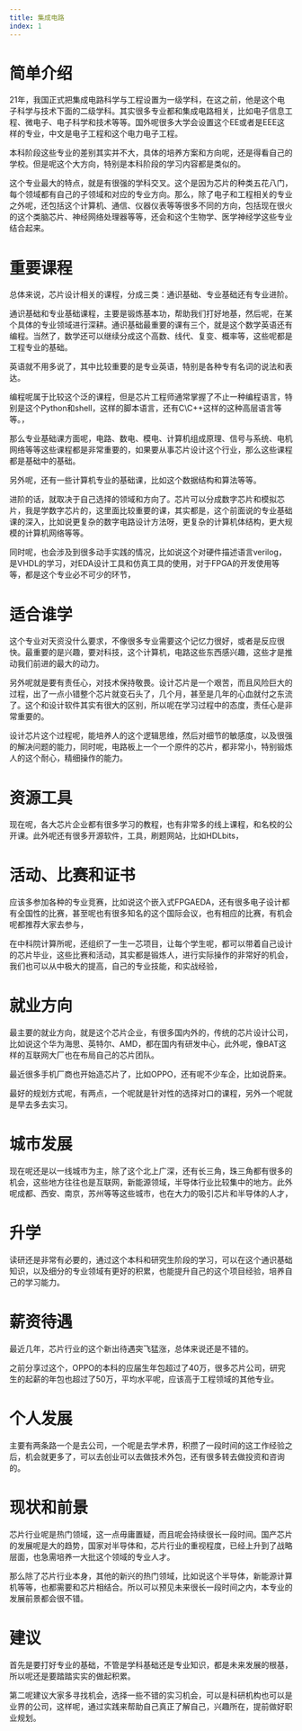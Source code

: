 ```yaml
---
title: 集成电路
index: 1
---
```


# 简单介绍

21年，我国正式把集成电路科学与工程设置为一级学科，在这之前，他是这个电子科学与技术下面的二级学科。其实很多专业都和集成电路相关，比如电子信息工程、微电子、电子科学和技术等等。国外呢很多大学会设置这个EE或者是EEE这样的专业，中文是电子工程和这个电力电子工程。

本科阶段这些专业的差别其实并不大，具体的培养方案和方向呢，还是得看自己的学校。但是呢这个大方向，特别是本科阶段的学习内容都是类似的。

这个专业最大的特点，就是有很强的学科交叉。这个是因为芯片的种类五花八门，每个领域都有自己的子领域和对应的专业方向。那么，除了电子和工程相关的专业之外呢，还包括这个计算机、通信、仪器仪表等等很多不同的方向，包括现在很火的这个类脑芯片、神经网络处理器等等，还会和这个生物学、医学神经学这些专业结合起来。

# 重要课程

总体来说，芯片设计相关的课程，分成三类：通识基础、专业基础还有专业进阶。

通识基础和专业基础课程，主要是锻炼基本功，帮助我们打好地基，然后呢，在某个具体的专业领域进行深耕。通识基础最重要的课有三个，就是这个数学英语还有编程。当然了，数学还可以继续分成这个高数、线代、复变、概率等，这些呢都是工程专业的基础。

英语就不用多说了，其中比较重要的是专业英语，特别是各种专有名词的说法和表达。

编程呢属于比较这个泛的课程，但是芯片工程师通常掌握了不止一种编程语言，特别是这个Python和shell，这样的脚本语言，还有C\C++这样的这种高层语言等等。，

那么专业基础课方面呢，电路、数电、模电、计算机组成原理、信号与系统、电机网络等等这些课程都是非常重要的，如果要从事芯片设计这个行业，那么这些课程都是基础中的基础。

另外呢，还有一些计算机专业的基础课，比如这个数据结构和算法等等。

进阶的话，就取决于自己选择的领域和方向了。芯片可以分成数字芯片和模拟芯片，我是学数字芯片的，这里面比较重要的课，其实都是，这个前面说的专业基础课的深入，比如说更复杂的数字电路设计方法呀，更复杂的计算机体结构，更大规模的计算机网络等等。

同时呢，也会涉及到很多动手实践的情况，比如说这个对硬件描述语言verilog，是VHDL的学习，对EDA设计工具和仿真工具的使用，对于FPGA的开发使用等等，都是这个专业必不可少的环节，

# 适合谁学

这个专业对天资没什么要求，不像很多专业需要这个记忆力很好，或者是反应很快。最重要的是兴趣，要对科技，这个计算机，电路这些东西感兴趣，这些才是推动我们前进的最大的动力。

另外呢就是要有责任心，对技术保持敬畏。设计芯片是一个艰苦，而且风险巨大的过程，出了一点小错整个芯片就变石头了，几个月，甚至是几年的心血就付之东流了。这个和设计软件其实有很大的区别，所以呢在学习过程中的态度，责任心是非常重要的。

设计芯片这个过程呢，能培养人的这个逻辑思维，然后对细节的敏感度，以及很强的解决问题的能力，同时呢，电路板上一个一个原件的芯片，都非常小，特别锻炼人的这个耐心，精细操作的能力。

# 资源工具

现在呢，各大芯片企业都有很多学习的教程，也有非常多的线上课程，和名校的公开课。此外呢还有很多开源软件，工具，刷题网站，比如HDLbits，

# 活动、比赛和证书

应该多参加各种的专业竞赛，比如说这个嵌入式FPGAEDA，还有很多电子设计都有全国性的比赛，甚至呢也有很多知名的这个国际会议，也有相应的比赛，有机会呢都推荐大家去参与，

在中科院计算所呢，还组织了一生一芯项目，让每个学生呢，都可以带着自己设计的芯片毕业，这些比赛和活动，其实都是锻炼人，进行实际操作的非常好的机会，我们也可以从中极大的提高，自己的专业技能，和实战经验，

# 就业方向

最主要的就业方向，就是这个芯片企业，有很多国内外的，传统的芯片设计公司，比如说这个华为海思、英特尔、AMD，都在国内有研发中心，此外呢，像BAT这样的互联网大厂也在布局自己的芯片团队。

最近很多手机厂商也开始造芯片了，比如OPPO，还有呢不少车企，比如说蔚来。

最好的规划方式呢，有两点，一个呢就是针对性的选择对口的课程，另外一个呢就是早去多去实习。

# 城市发展

现在呢还是以一线城市为主，除了这个北上广深，还有长三角，珠三角都有很多的机会，这些地方往往也是互联网，新能源领域，半导体行业比较集中的地方。此外呢成都、西安、南京，苏州等等这些城市，也在大力的吸引芯片和半导体的人才，

# 升学

读研还是非常有必要的，通过这个本科和研究生阶段的学习，可以在这个通识基础知识，以及细分的专业领域有更好的积累，也能提升自己的这个项目经验，培养自己的学习能力。

# 薪资待遇

最近几年，芯片行业的这个新出待遇突飞猛涨，总体来说还是不错的。

之前分享过这个，OPPO的本科的应届生年包超过了40万，很多芯片公司，研究生的起薪的年包也超过了50万，平均水平呢，应该高于工程领域的其他专业。

# 个人发展

主要有两条路一个是去公司，一个呢是去学术界，积攒了一段时间的这工作经验之后，机会就更多了，可以去创业可以去做技术外包，还有很多转去做投资和咨询的。

# 现状和前景

芯片行业呢是热门领域，这一点毋庸置疑，而且呢会持续很长一段时间。国产芯片的发展呢是大的趋势，国家对半导体和，芯片行业的重视程度，已经上升到了战略层面，也急需培养一大批这个领域的专业人才。

那么除了芯片行业本身，其他的新兴的热门领域，比如说这个半导体，新能源计算机等等，也都需要和芯片相结合。所以可以预见未来很长一段时间之内，本专业的发展前景都会很不错。

# 建议

首先是要打好专业的基础，不管是学科基础还是专业知识，都是未来发展的根基，所以呢还是要踏踏实实的做起积累。

第二呢建议大家多寻找机会，选择一些不错的实习机会，可以是科研机构也可以是业界的公司，这样呢，通过实践来帮助自己真正了解自己，兴趣所在，提前做好职业规划。